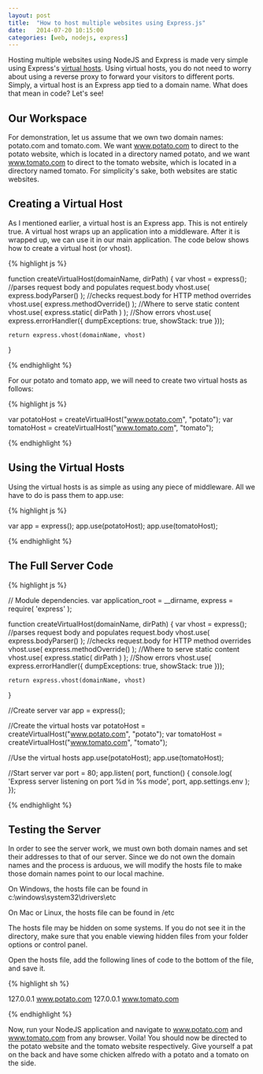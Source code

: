 ```yaml
---
layout: post
title:  "How to host multiple websites using Express.js"
date:   2014-07-20 10:15:00
categories: [web, nodejs, express]
---
```


Hosting multiple websites using NodeJS and Express is made very simple using Express's [virtual hosts][vhost]. Using virtual hosts, you do not need to worry about using a reverse proxy to forward your visitors to different ports. Simply, a virtual host is an Express app tied to a domain name. What does that mean in code? Let's see!

Our Workspace
-------------
For demonstration, let us assume that we own two domain names: potato.com and tomato.com. We want www.potato.com to direct to the potato website, which is located in a directory named potato, and we want www.tomato.com to direct to the tomato website, which is located in a directory named tomato. For simplicity's sake, both websites are static websites.

Creating a Virtual Host
-----------------------
As I mentioned earlier, a virtual host is an Express app. This is not entirely true. A virtual host wraps up an application into a middleware. After it is wrapped up, we can use it in our main application. The code below shows how to create a virtual host (or vhost).

{% highlight js %}

function createVirtualHost(domainName, dirPath) {
    var vhost = express();
    //parses request body and populates request.body
    vhost.use( express.bodyParser() );
    //checks request.body for HTTP method overrides
    vhost.use( express.methodOverride() );
    //Where to serve static content
    vhost.use( express.static( dirPath ) );
    //Show errors
    vhost.use( express.errorHandler({ dumpExceptions: true, showStack: true }));

    return express.vhost(domainName, vhost)
}

{% endhighlight %}

For our potato and tomato app, we will need to create two virtual hosts as follows:

{% highlight js %}

var potatoHost = createVirtualHost("www.potato.com", "potato");
var tomatoHost = createVirtualHost("www.tomato.com", "tomato");

{% endhighlight %}

Using the Virtual Hosts
-----------------------
Using the virtual hosts is as simple as using any piece of middleware. All we have to do is pass them to app.use:

{% highlight js %}

var app = express();
app.use(potatoHost);
app.use(tomatoHost);

{% endhighlight %}

The Full Server Code
--------------------
{% highlight js %}

// Module dependencies.
var application_root = __dirname,
    express = require( 'express' );

function createVirtualHost(domainName, dirPath) {
    var vhost = express();
    //parses request body and populates request.body
    vhost.use( express.bodyParser() );
    //checks request.body for HTTP method overrides
    vhost.use( express.methodOverride() );
    //Where to serve static content
    vhost.use( express.static( dirPath ) );
    //Show errors
    vhost.use( express.errorHandler({ dumpExceptions: true, showStack: true }));

    return express.vhost(domainName, vhost)
}

//Create server
var app = express();

//Create the virtual hosts
var potatoHost = createVirtualHost("www.potato.com", "potato");
var tomatoHost = createVirtualHost("www.tomato.com", "tomato");

//Use the virtual hosts
app.use(potatoHost);
app.use(tomatoHost);

//Start server
var port = 80;
app.listen( port, function() {
    console.log( 'Express server listening on port %d in %s mode', port, app.settings.env );
});

{% endhighlight %}

Testing the Server
------------------
In order to see the server work, we must own both domain names and set their addresses to that of our server. Since we do not own the domain names and the process is arduous, we will modify the hosts file to make those domain names point to our local machine.

On Windows, the hosts file can be found in c:\windows\system32\drivers\etc

On Mac or Linux, the hosts file can be found in /etc

The hosts file may be hidden on some systems. If you do not see it in the directory, make sure that you enable viewing hidden files from your folder options or control panel.

Open the hosts file, add the following lines of code to the bottom of the file, and save it.

{% highlight sh %}

127.0.0.1 www.potato.com
127.0.0.1 www.tomato.com

{% endhighlight %}

Now, run your NodeJS application and navigate to www.potato.com and www.tomato.com from any browser. Voila! You should now be directed to the potato website and the tomato website respectively. Give yourself a pat on the back and have some chicken alfredo with a potato and a tomato on the side.

[vhost]: https://github.com/expressjs/vhost